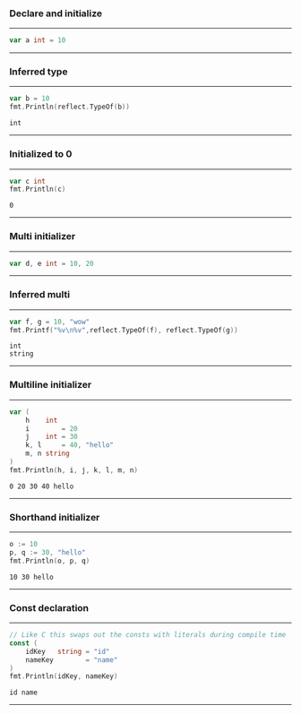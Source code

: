 
### Declare and initialize

---
```go
var a int = 10
```
---
### Inferred type

---
```go
var b = 10
fmt.Println(reflect.TypeOf(b))
```
```output
int
```
---
### Initialized to 0

---
```go
var c int
fmt.Println(c)
```
```output
0
```
---
### Multi initializer

---
```go
var d, e int = 10, 20
```
---
### Inferred multi

---
```go
var f, g = 10, "wow"
fmt.Printf("%v\n%v",reflect.TypeOf(f), reflect.TypeOf(g))
```
```output
int
string
```
---
### Multiline initializer

---
```go
var (
	h    int
	i        = 20
	j    int = 30
	k, l     = 40, "hello"
	m, n string
)
fmt.Println(h, i, j, k, l, m, n)
```
```output
0 20 30 40 hello
```
---
### Shorthand initializer

---
```go
o := 10
p, q := 30, "hello"
fmt.Println(o, p, q)
```
```output
10 30 hello
```
---
### Const declaration

---
```go
// Like C this swaps out the consts with literals during compile time
const (
	idKey   string = "id"
	nameKey        = "name"
)
fmt.Println(idKey, nameKey)
```
```output
id name
```
---

